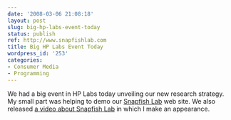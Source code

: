 ```yaml
---
date: '2008-03-06 21:08:18'
layout: post
slug: big-hp-labs-event-today
status: publish
ref: http://www.snapfishlab.com
title: Big HP Labs Event Today
wordpress_id: '253'
categories:
- Consumer Media
- Programming
---
```


We had a big event in HP Labs today unveiling our new research strategy.  My small part was helping to demo our [Snapfish Lab](http://www.snapfishlab.com) web site.  We also released [a video about Snapfish Lab](http://www.hp.com/idealab/us/en/main.html#/snapfish/) in which I make an appearance.



